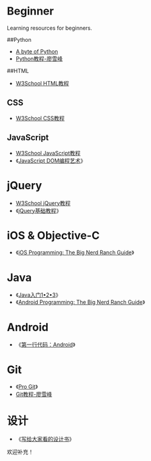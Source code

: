 Beginner
================

Learning resources for beginners.

##Python

* [A byte of Python](http://www.swaroopch.com/notes/python/)
* [Python教程-廖雪峰](http://www.liaoxuefeng.com/wiki/001374738125095c955c1e6d8bb493182103fac9270762a000)

##HTML

* [W3School HTML教程](http://www.w3school.com.cn/html/index.asp)

## CSS

* [W3School CSS教程](http://www.w3school.com.cn/css/index.asp)

## JavaScript

* [W3School JavaScript教程](http://www.w3school.com.cn/js/index.asp)
* 《[JavaScript DOM编程艺术](http://book.douban.com/subject/6038371/)》

# jQuery

* [W3School jQuery教程](http://www.w3school.com.cn/jquery/index.asp)
* 《[jQuery基础教程](http://book.douban.com/subject/25733582/)》

# iOS & Objective-C

* 《[iOS Programming: The Big Nerd Ranch Guide](http://www.amazon.com/dp/0321942051)》

# Java

* 《[Java入门1•2•3](http://book.douban.com/subject/4732242/)》
* 《[Android Programming: The Big Nerd Ranch Guide](http://www.amazon.com/dp/0321804333)》

# Android

* 《[第一行代码：Android](http://book.douban.com/subject/25942191/)》

# Git

* 《[Pro Git](http://git-scm.com/book/en/v2)》
* [Git教程-廖雪峰](http://www.liaoxuefeng.com/wiki/0013739516305929606dd18361248578c67b8067c8c017b000)

# 设计

* 《[写给大家看的设计书](http://book.douban.com/subject/3323633/)》

欢迎补充！
